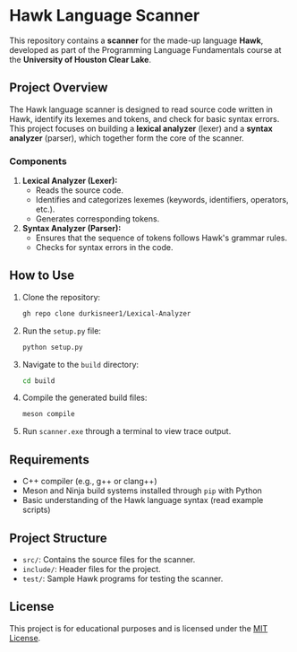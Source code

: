 # Hawk Language Scanner
This repository contains a **scanner** for the made-up language **Hawk**, developed as part of the Programming Language Fundamentals course at the **University of Houston Clear Lake**.

## Project Overview
The Hawk language scanner is designed to read source code written in Hawk, identify its lexemes and tokens, and check for basic syntax errors. This project focuses on building a **lexical analyzer** (lexer) and a **syntax analyzer** (parser), which together form the core of the scanner.

### Components
1. **Lexical Analyzer (Lexer):**
   - Reads the source code.
   - Identifies and categorizes lexemes (keywords, identifiers, operators, etc.).
   - Generates corresponding tokens.
2. **Syntax Analyzer (Parser):**
   - Ensures that the sequence of tokens follows Hawk's grammar rules.
   - Checks for syntax errors in the code.

## How to Use
1. Clone the repository:
   ```bash
   gh repo clone durkisneer1/Lexical-Analyzer
   ```
2. Run the `setup.py` file:
   ```bash
   python setup.py
   ```
3. Navigate to the `build` directory:
   ```bash
   cd build
   ```
4. Compile the generated build files:
   ```bash
   meson compile
   ```
5. Run `scanner.exe` through a terminal to view trace output.

## Requirements
- C++ compiler (e.g., g++ or clang++)
- Meson and Ninja build systems installed through `pip` with Python
- Basic understanding of the Hawk language syntax (read example scripts)

## Project Structure
- `src/`: Contains the source files for the scanner.
- `include/`: Header files for the project.
- `test/`: Sample Hawk programs for testing the scanner.

## License
This project is for educational purposes and is licensed under the [MIT License](https://github.com/durkisneer1/Lexical-Analyzer/blob/main/LICENSE).
